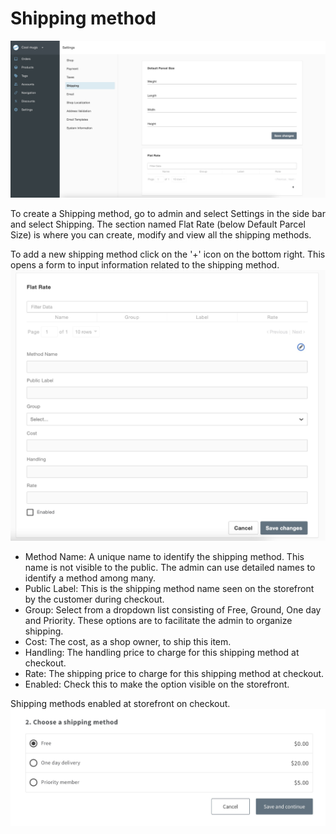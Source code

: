 # Shipping method


![Admin Shipping settings](_assets/74-admin-shipping-method-find-settings.png)

To create a Shipping method, go to admin and select Settings in the side bar and select Shipping. The section named Flat Rate (below Default Parcel Size) is where you can create, modify and view all the shipping methods.

To add a new shipping method click on the '+' icon on the bottom right. This opens a form to input information related to the shipping method.
![New Shipping Method](_assets/74-admin-shipping-flat-rate-form.png)
- Method Name: A unique name to identify the shipping method. This name is not visible to the public. The admin can use detailed names to identify a method among many.
- Public Label: This is the shipping method name seen on the storefront by the customer during checkout.
- Group: Select from a dropdown list consisting of Free, Ground, One day and Priority. These options are to facilitate the admin to organize shipping.
- Cost: The cost, as a shop owner, to ship this item.
- Handling: The handling price to charge for this shipping method at checkout.
- Rate: The shipping price to charge for this shipping method at checkout.
- Enabled: Check this to make the option visible on the storefront.

Shipping methods enabled at storefront on checkout.
![Storefront Shipping at Checkout](_assets/74-storefront-shipping-checkout.png)